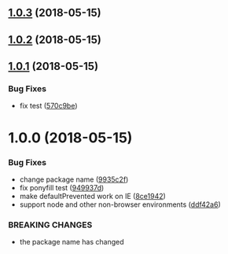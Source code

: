 <a name="1.0.3"></a>
## [1.0.3](https://github.com/kumarharsh/custom-event-polyfill/compare/v1.0.2...v1.0.3) (2018-05-15)

<a name="1.0.2"></a>
## [1.0.2](https://github.com/kumarharsh/custom-event-polyfill/compare/v1.0.1...v1.0.2) (2018-05-15)

<a name="1.0.1"></a>
## [1.0.1](https://github.com/kumarharsh/custom-event-polyfill/compare/v1.0.0...v1.0.1) (2018-05-15)


### Bug Fixes

* fix test ([570c9be](https://github.com/kumarharsh/custom-event-polyfill/commit/570c9be))

<a name="1.0.0"></a>
# 1.0.0 (2018-05-15)


### Bug Fixes

* change package name ([9935c2f](https://github.com/kumarharsh/custom-event-polyfill/commit/9935c2f))
* fix ponyfill test ([949937d](https://github.com/kumarharsh/custom-event-polyfill/commit/949937d))
* make defaultPrevented work on IE ([8ce1942](https://github.com/kumarharsh/custom-event-polyfill/commit/8ce1942))
* support node and other non-browser environments ([ddf42a6](https://github.com/kumarharsh/custom-event-polyfill/commit/ddf42a6))


### BREAKING CHANGES

* the package name has changed

